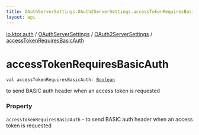 ```yaml
---
title: OAuthServerSettings.OAuth2ServerSettings.accessTokenRequiresBasicAuth - 
layout: api
---
```


<div class='api-docs-breadcrumbs'><a href="../../index.html">io.ktor.auth</a> / <a href="../index.html">OAuthServerSettings</a> / <a href="index.html">OAuth2ServerSettings</a> / <a href="./access-token-requires-basic-auth.html">accessTokenRequiresBasicAuth</a></div>

# accessTokenRequiresBasicAuth

<div class="signature"><code><span class="keyword">val </span><span class="identifier">accessTokenRequiresBasicAuth</span><span class="symbol">: </span><a href="https://kotlinlang.org/api/latest/jvm/stdlib/kotlin/-boolean/index.html"><span class="identifier">Boolean</span></a></code></div>

to send BASIC auth header when an access token is requested

### Property

<code>accessTokenRequiresBasicAuth</code> - to send BASIC auth header when an access token is requested
